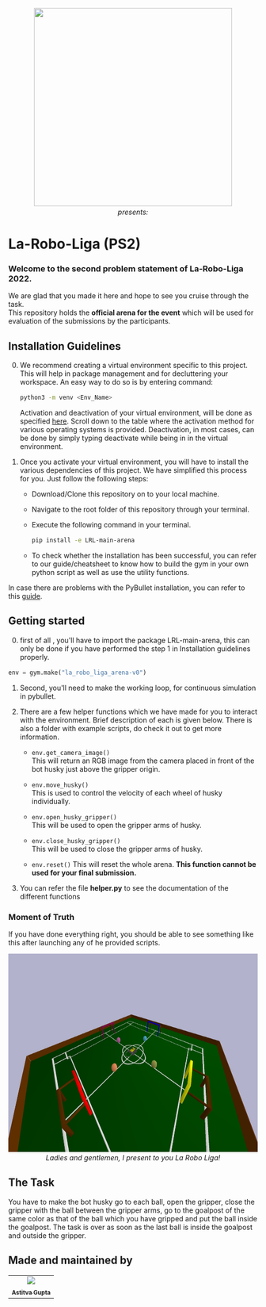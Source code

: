 <p align="center">
 <img  width="400" height="400" src="https://github.com/Robotics-Club-IIT-BHU/Vision2_20_Areana/blob/main/media/robo.jpg"><br>
  <i>presents:</i>  
</p>

# La-Robo-Liga (PS2)

### Welcome to the second problem statement of La-Robo-Liga 2022.   
We are glad that you made it here and hope to see you cruise through the task.  
This repository holds the **official arena for the event** which will be used for evaluation of the submissions by the participants.

## Installation Guidelines  
0. We recommend creating a virtual environment specific to this project. This will help in package management and for decluttering your workspace. An easy way to do so is by entering command:

   ~~~bash
   python3 -m venv <Env_Name>
   ~~~

   Activation and deactivation of your virtual environment, will be done as specified [here](https://docs.python.org/3/library/venv.html). Scroll down to the table where the activation method for various operating systems is provided. Deactivation, in most cases, can be done by simply typing deactivate while being in in the virtual environment.

1. Once you activate your virtual environment, you will have to install the various dependencies of this project. We have simplified this process for you. Just follow the following steps:
   * Download/Clone this repository on to your local machine.
   * Navigate to the root folder of this repository through your terminal.
   * Execute the following command in your terminal.

      ~~~bash
      pip install -e LRL-main-arena
      ~~~

   * To check whether the installation has been successful, you can refer to our guide/cheatsheet to know how to build the gym in your own python script as well as use the utility functions.

In case there are problems with the PyBullet installation, you can refer to this [guide](https://github.com/Robotics-Club-IIT-BHU/Robo-Summer-Camp-20/blob/master/Part1/Subpart%201/README.md).

## Getting started
0. first of all , you'll have to import the package LRL-main-arena, this can only be done if you have performed the step 1 in Installation guidelines properly.

~~~python
env = gym.make("la_robo_liga_arena-v0")
~~~
1. Second, you'll need to make the working loop, for continuous simulation in pybullet.

2. There are a few helper functions which we have made for you to interact with the environment. Brief description of each is given below. There is also a folder with example scripts, do check it out to get more information. 
   
   * `env.get_camera_image()`  
      This will return an RGB image from the camera placed in front of the bot husky just above the gripper origin.  
      
   * `env.move_husky()`  
      This is used to control the velocity of each wheel of husky individually.
      
   * `env.open_husky_gripper()`  
      This will be used to open the gripper arms of husky.
      
   * `env.close_husky_gripper()`  
      This will be used to close the gripper arms of husky.
      
   * `env.reset()`
      This will reset the whole arena. **This function cannot be used for your final submission.** 
3. You can refer the file **helper.py** to see the documentation of the different functions      

### Moment of Truth
If you have done everything right, you should be able to see something like this after launching any of he provided scripts.
<p align="center">
 <img  width="750" height="400" src="arena_overview.jpg"><br>
 <i>Ladies and gentlemen, I present to you La Robo Liga!</i>
</p>


## The Task 
You have to make the bot husky go to each ball, open the gripper, close the gripper with the ball between the gripper arms, go to the goalpost of the same color as that of the ball which you have gripped and put the ball inside the goalpost. The task is over as soon as the last ball is inside the goalpost
and outside the gripper.

## Made and maintained by
<table align="center">
 <td align="center">
      <a href="https://github.com/astitva22">
      <img src="https://avatars.githubusercontent.com/u/75927242?v=4" width="115px;"/>
      <br /><sub><b>Astitva Gupta </b></sub></a><br/>
</table>
